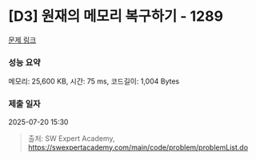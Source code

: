 # [D3] 원재의 메모리 복구하기 - 1289 

[문제 링크](https://swexpertacademy.com/main/code/problem/problemDetail.do?contestProbId=AV19AcoKI9sCFAZN) 

### 성능 요약

메모리: 25,600 KB, 시간: 75 ms, 코드길이: 1,004 Bytes

### 제출 일자

2025-07-20 15:30



> 출처: SW Expert Academy, https://swexpertacademy.com/main/code/problem/problemList.do